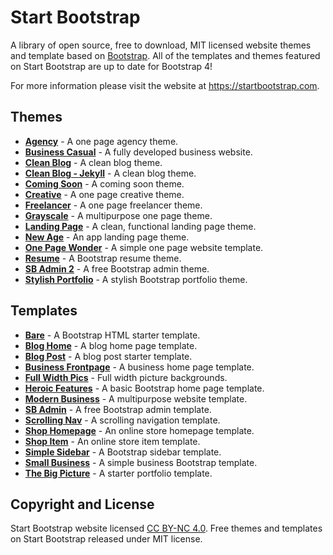 # Start Bootstrap

A library of open source, free to download, MIT licensed website themes and template based on [Bootstrap](http://getbootstrap.com/). All of the templates and themes featured on Start Bootstrap are up to date for Bootstrap 4!

For more information please visit the website at <https://startbootstrap.com>.

## Themes

-   [**Agency**](http://startbootstrap.com/themes/agency/) - A one page agency theme.
-   [**Business Casual**](http://startbootstrap.com/themes/business-casual/) - A fully developed business website.
-   [**Clean Blog**](http://startbootstrap.com/themes/clean-blog/) - A clean blog theme.
-   [**Clean Blog - Jekyll**](http://startbootstrap.com/themes/clean-blog-jekyll/) - A clean blog theme.
-   [**Coming Soon**](http://startbootstrap.com/themes/coming-soon/) - A coming soon theme.
-   [**Creative**](http://startbootstrap.com/themes/creative/) - A one page creative theme.
-   [**Freelancer**](http://startbootstrap.com/themes/freelancer/) - A one page freelancer theme.
-   [**Grayscale**](http://startbootstrap.com/themes/grayscale/) - A multipurpose one page theme.
-   [**Landing Page**](http://startbootstrap.com/themes/landing-page/) - A clean, functional landing page theme.
-   [**New Age**](http://startbootstrap.com/themes/new-age/) - An app landing page theme.
-   [**One Page Wonder**](http://startbootstrap.com/themes/one-page-wonder/) - A simple one page website template.
-   [**Resume**](http://startbootstrap.com/themes/resume/) - A Bootstrap resume theme.
-   [**SB Admin 2**](http://startbootstrap.com/themes/sb-admin-2/) - A free Bootstrap admin theme.
-   [**Stylish Portfolio**](http://startbootstrap.com/themes/stylish-portfolio/) - A stylish Bootstrap portfolio theme.

## Templates

-   [**Bare**](http://startbootstrap.com/templates/bare/) - A Bootstrap HTML starter template.
-   [**Blog Home**](http://startbootstrap.com/templates/blog-home/) - A blog home page template.
-   [**Blog Post**](http://startbootstrap.com/templates/blog-post/) - A blog post starter template.
-   [**Business Frontpage**](http://startbootstrap.com/templates/business-frontpage/) - A business home page template.
-   [**Full Width Pics**](http://startbootstrap.com/templates/full-width-pics/) - Full width picture backgrounds.
-   [**Heroic Features**](http://startbootstrap.com/templates/heroic-features/) - A basic Bootstrap home page template.
-   [**Modern Business**](http://startbootstrap.com/templates/modern-business/) - A multipurpose website template.
-   [**SB Admin**](http://startbootstrap.com/templates/sb-admin/) - A free Bootstrap admin template.
-   [**Scrolling Nav**](http://startbootstrap.com/templates/scrolling-nav/) - A scrolling navigation template.
-   [**Shop Homepage**](http://startbootstrap.com/templates/shop-homepage/) - An online store homepage template.
-   [**Shop Item**](http://startbootstrap.com/templates/shop-item/) - An online store item template.
-   [**Simple Sidebar**](http://startbootstrap.com/templates/simple-sidebar/) - A Bootstrap sidebar template.
-   [**Small Business**](http://startbootstrap.com/templates/small-business/) - A simple business Bootstrap template.
-   [**The Big Picture**](http://startbootstrap.com/templates/the-big-picture/) - A starter portfolio template.

## Copyright and License

Start Bootstrap website licensed [CC BY-NC 4.0](https://creativecommons.org/licenses/by-nc/4.0/). Free themes and templates on Start Bootstrap released under MIT license.
